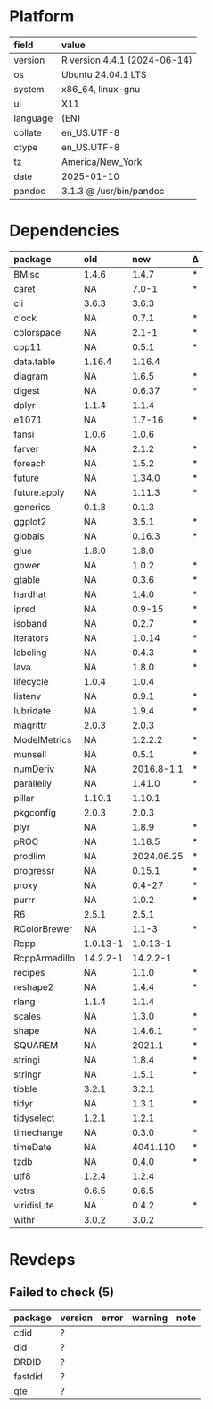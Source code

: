 # Platform

|field    |value                        |
|:--------|:----------------------------|
|version  |R version 4.4.1 (2024-06-14) |
|os       |Ubuntu 24.04.1 LTS           |
|system   |x86_64, linux-gnu            |
|ui       |X11                          |
|language |(EN)                         |
|collate  |en_US.UTF-8                  |
|ctype    |en_US.UTF-8                  |
|tz       |America/New_York             |
|date     |2025-01-10                   |
|pandoc   |3.1.3 @ /usr/bin/pandoc      |

# Dependencies

|package       |old      |new        |Δ  |
|:-------------|:--------|:----------|:--|
|BMisc         |1.4.6    |1.4.7      |*  |
|caret         |NA       |7.0-1      |*  |
|cli           |3.6.3    |3.6.3      |   |
|clock         |NA       |0.7.1      |*  |
|colorspace    |NA       |2.1-1      |*  |
|cpp11         |NA       |0.5.1      |*  |
|data.table    |1.16.4   |1.16.4     |   |
|diagram       |NA       |1.6.5      |*  |
|digest        |NA       |0.6.37     |*  |
|dplyr         |1.1.4    |1.1.4      |   |
|e1071         |NA       |1.7-16     |*  |
|fansi         |1.0.6    |1.0.6      |   |
|farver        |NA       |2.1.2      |*  |
|foreach       |NA       |1.5.2      |*  |
|future        |NA       |1.34.0     |*  |
|future.apply  |NA       |1.11.3     |*  |
|generics      |0.1.3    |0.1.3      |   |
|ggplot2       |NA       |3.5.1      |*  |
|globals       |NA       |0.16.3     |*  |
|glue          |1.8.0    |1.8.0      |   |
|gower         |NA       |1.0.2      |*  |
|gtable        |NA       |0.3.6      |*  |
|hardhat       |NA       |1.4.0      |*  |
|ipred         |NA       |0.9-15     |*  |
|isoband       |NA       |0.2.7      |*  |
|iterators     |NA       |1.0.14     |*  |
|labeling      |NA       |0.4.3      |*  |
|lava          |NA       |1.8.0      |*  |
|lifecycle     |1.0.4    |1.0.4      |   |
|listenv       |NA       |0.9.1      |*  |
|lubridate     |NA       |1.9.4      |*  |
|magrittr      |2.0.3    |2.0.3      |   |
|ModelMetrics  |NA       |1.2.2.2    |*  |
|munsell       |NA       |0.5.1      |*  |
|numDeriv      |NA       |2016.8-1.1 |*  |
|parallelly    |NA       |1.41.0     |*  |
|pillar        |1.10.1   |1.10.1     |   |
|pkgconfig     |2.0.3    |2.0.3      |   |
|plyr          |NA       |1.8.9      |*  |
|pROC          |NA       |1.18.5     |*  |
|prodlim       |NA       |2024.06.25 |*  |
|progressr     |NA       |0.15.1     |*  |
|proxy         |NA       |0.4-27     |*  |
|purrr         |NA       |1.0.2      |*  |
|R6            |2.5.1    |2.5.1      |   |
|RColorBrewer  |NA       |1.1-3      |*  |
|Rcpp          |1.0.13-1 |1.0.13-1   |   |
|RcppArmadillo |14.2.2-1 |14.2.2-1   |   |
|recipes       |NA       |1.1.0      |*  |
|reshape2      |NA       |1.4.4      |*  |
|rlang         |1.1.4    |1.1.4      |   |
|scales        |NA       |1.3.0      |*  |
|shape         |NA       |1.4.6.1    |*  |
|SQUAREM       |NA       |2021.1     |*  |
|stringi       |NA       |1.8.4      |*  |
|stringr       |NA       |1.5.1      |*  |
|tibble        |3.2.1    |3.2.1      |   |
|tidyr         |NA       |1.3.1      |*  |
|tidyselect    |1.2.1    |1.2.1      |   |
|timechange    |NA       |0.3.0      |*  |
|timeDate      |NA       |4041.110   |*  |
|tzdb          |NA       |0.4.0      |*  |
|utf8          |1.2.4    |1.2.4      |   |
|vctrs         |0.6.5    |0.6.5      |   |
|viridisLite   |NA       |0.4.2      |*  |
|withr         |3.0.2    |3.0.2      |   |

# Revdeps

## Failed to check (5)

|package |version |error |warning |note |
|:-------|:-------|:-----|:-------|:----|
|cdid    |?       |      |        |     |
|did     |?       |      |        |     |
|DRDID   |?       |      |        |     |
|fastdid |?       |      |        |     |
|qte     |?       |      |        |     |

